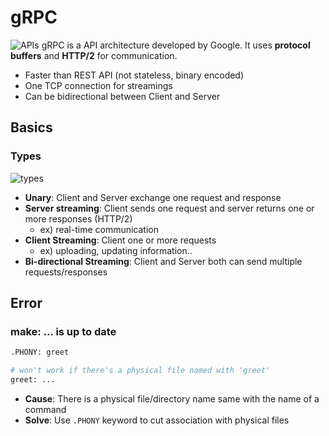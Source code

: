 # gRPC
![APIs](https://www.altexsoft.com/media/2020/05/word-image-53.png)
gRPC is a API architecture developed by Google. It uses **protocol buffers** and **HTTP/2** for communication.
- Faster than REST API (not stateless, binary encoded) 
- One TCP connection for streamings
- Can be bidirectional between Client and Server

## Basics
### Types
![types](https://miro.medium.com/max/1838/0*HWPuAyVrZndcocTF.png)
- **Unary**: Client and Server exchange one request and response
- **Server streaming**: Client sends one request and server returns one or more responses (HTTP/2)
  - ex) real-time communication
- **Client Streaming**: Client one or more requests 
  - ex) uploading, updating information..
- **Bi-directional Streaming**: Client and Server both can send multiple requests/responses

## Error
### make: ... is up to date
```bash
.PHONY: greet

# won't work if there's a physical file named with 'greet'
greet: ...
```
- **Cause**: There is a physical file/directory name same with the name of a command
- **Solve**: Use ```.PHONY``` keyword to cut association with physical files